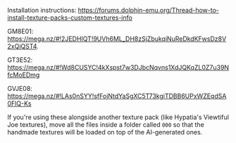 Installation instructions: https://forums.dolphin-emu.org/Thread-how-to-install-texture-packs-custom-textures-info

GM8E01: https://mega.nz/#!2JEDHIQT!9UVh6ML_DH8zSjZbukqiNuReDkdKFwsDz8V2xQiQST4.

GT3E52: https://mega.nz/#!Wd8CUSYC!4kXspst7w3DJbcNqvns1XdJQKqZL0Z7u39NfcMoEDmg

GVJE08: https://mega.nz/#!LAs0nSYY!sfFojNtdYaSgXC5T73kgiTDBB6UPxWZEqdSA0FlQ-Ks


If you're using these alongside another texture pack (like Hypatia's Viewtiful Joe textures), move all the files inside a folder called `000` so that the handmade textures will be loaded on top of the AI-generated ones.
